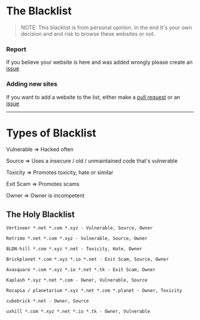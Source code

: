   
# The Blacklist
> NOTE: This blacklist is from personal opinion. In the end It's your own decision and and risk to browse these websites or not.

### Report
If you believe your website is here and was added wrongly please create an [issue](https://github.com/Shigetorum635/SBC-Blacklist/issues)

### Adding new sites
If you want to add a website to the list, either make a [pull request](https://github.com/Shigetorum635/SBC-Blacklist/pulls) or an [issue](https://github.com/Shigetorum635/SBC-Blacklist/issues)

----

# Types of Blacklist

Vulnerable => Hacked often

Source => Uses a insecure / old / unmaintained code that's vulnerable

Toxicity => Promotes toxicity, hate or similar

Exit Scam => Promotes scams

Owner => Owner is incompetent

The Holy Blacklist
---
```
Vertineer *.net *.com *.xyz - Vulnerable, Source, Owner
```
```
Retrimo *.net *.com *.xyz - Vulnerable, Source, Owner
```
```
BLDN-hill *.com *.xyz *.net - Toxicity, Hate, Owner
```
```
Brickplanet *.com *.xyz *.io *.net - Exit Scam, Source, Owner
```
```
Avasquare *.com *.xyz *.io *.net *.tk - Exit Scam, Owner
```
```
Kaplash *.xyz *.net *.com - Owner, Vulnerable, Source
```
```
Rocapia / planetarium *.xyz *.net *.com *.planet - Owner, Toxicity
```
```
cubebrick *.net - Owner, Source
```
```
uxhill *.com *.xyz *.net *.io *.tk - Owner, Vulnerable
```
